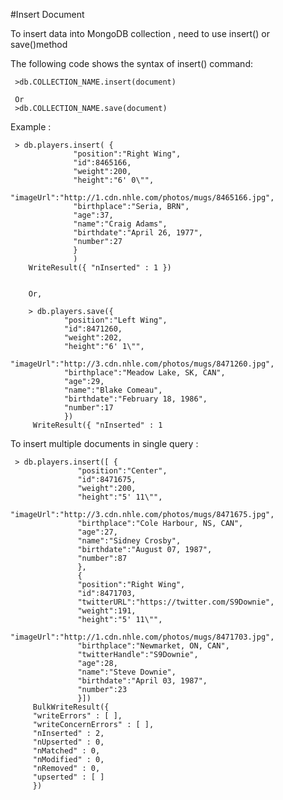 #Insert Document

To insert data into MongoDB collection , need to use insert() or save()method


The following code shows the syntax of insert() command:

     >db.COLLECTION_NAME.insert(document)

     Or
     >db.COLLECTION_NAME.save(document)

	 
Example :

     > db.players.insert( {
                  "position":"Right Wing",
                  "id":8465166,
                  "weight":200,
                  "height":"6' 0\"",
                  "imageUrl":"http://1.cdn.nhle.com/photos/mugs/8465166.jpg",
                  "birthplace":"Seria, BRN",
                  "age":37,
                  "name":"Craig Adams",
                  "birthdate":"April 26, 1977",
                  "number":27
                  }
                  )
        WriteResult({ "nInserted" : 1 })
		
		
		Or,
		
		> db.players.save({
                "position":"Left Wing",
                "id":8471260,
                "weight":202,
                "height":"6' 1\"",
                "imageUrl":"http://3.cdn.nhle.com/photos/mugs/8471260.jpg",
                "birthplace":"Meadow Lake, SK, CAN",
                "age":29,
                "name":"Blake Comeau",
                "birthdate":"February 18, 1986",
                "number":17
                })
         WriteResult({ "nInserted" : 1 
		 
		 
To insert multiple documents in single query :


     > db.players.insert([ {
                   "position":"Center",
                   "id":8471675,
                   "weight":200,
                   "height":"5' 11\"",
                   "imageUrl":"http://3.cdn.nhle.com/photos/mugs/8471675.jpg",
                   "birthplace":"Cole Harbour, NS, CAN",
                   "age":27,
                   "name":"Sidney Crosby",
                   "birthdate":"August 07, 1987",
                   "number":87
                   },
                   {
                   "position":"Right Wing",
                   "id":8471703,
                   "twitterURL":"https://twitter.com/S9Downie",
                   "weight":191,
                   "height":"5' 11\"",
                   "imageUrl":"http://1.cdn.nhle.com/photos/mugs/8471703.jpg",
                   "birthplace":"Newmarket, ON, CAN",
                   "twitterHandle":"S9Downie",
                   "age":28,
                   "name":"Steve Downie",
                   "birthdate":"April 03, 1987",
                   "number":23
                   }])
         BulkWriteResult({
	     "writeErrors" : [ ],
	     "writeConcernErrors" : [ ],
	     "nInserted" : 2,
	     "nUpserted" : 0,
	     "nMatched" : 0,
	     "nModified" : 0,
	     "nRemoved" : 0,
	     "upserted" : [ ]
         })
